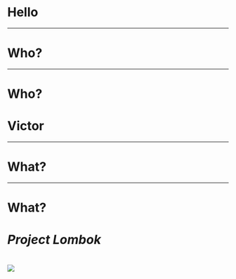 <!-- $theme: gaia -->

# Hello

---

# Who?

---

# Who?
# Victor

---

# What?

---

# What?
# _Project Lombok_
# ![](https://static.dzone.com/dz1/dz-files/lombok.png)

